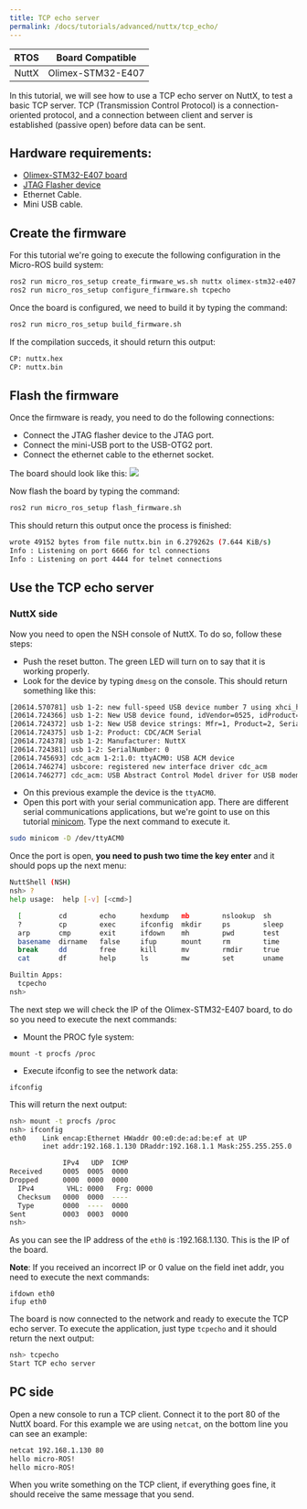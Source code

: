 ```yaml
---
title: TCP echo server
permalink: /docs/tutorials/advanced/nuttx/tcp_echo/
---
```


|  RTOS |  Board Compatible |
|:-----:|:-----------------:|
| NuttX | Olimex-STM32-E407 |

In this tutorial, we will see how to use a TCP echo server on NuttX, to test a basic TCP server. TCP (Transmission Control Protocol) is a connection-oriented protocol, and a connection between client and server is established (passive open) before data can be sent.

## Hardware requirements:
- [Olimex-STM32-E407 board](https://www.olimex.com/Products/ARM/ST/STM32-E407/open-source-hardware)
- [JTAG Flasher device](https://www.olimex.com/Products/ARM/JTAG/ARM-USB-TINY/)
- Ethernet Cable.
- Mini USB cable.


## Create the firmware

For this tutorial we're going to execute the following configuration in the Micro-ROS build system:
```bash
ros2 run micro_ros_setup create_firmware_ws.sh nuttx olimex-stm32-e407
ros2 run micro_ros_setup configure_firmware.sh tcpecho
```

Once the board is configured, we need to build it by typing the command:
```bash
ros2 run micro_ros_setup build_firmware.sh
```

If the compilation succeds, it should return this output:
```bash
CP: nuttx.hex
CP: nuttx.bin
```

## Flash the firmware
Once the firmware is ready, you need to do the following connections:
- Connect the JTAG flasher device to the JTAG port.
- Connect the mini-USB port to the USB-OTG2 port.
- Connect the ethernet cable to the ethernet socket.

The board should look like this:
![](images/olimex_ethernet.jpg)

Now flash the board by typing the command:
```bash
ros2 run micro_ros_setup flash_firmware.sh
```

This should return this output once the process is finished:
```bash
wrote 49152 bytes from file nuttx.bin in 6.279262s (7.644 KiB/s)
Info : Listening on port 6666 for tcl connections
Info : Listening on port 4444 for telnet connections
```
## Use the TCP echo server

### NuttX side

Now you need to open the NSH console of NuttX. To do so, follow these steps:

- Push the reset button. The green LED will turn on to say that it is working properly.
- Look for the device by typing ``dmesg`` on the console. This should return something like this:
```bash
[20614.570781] usb 1-2: new full-speed USB device number 7 using xhci_hcd
[20614.724366] usb 1-2: New USB device found, idVendor=0525, idProduct=a4a7, bcdDevice= 1.01
[20614.724372] usb 1-2: New USB device strings: Mfr=1, Product=2, SerialNumber=3
[20614.724375] usb 1-2: Product: CDC/ACM Serial
[20614.724378] usb 1-2: Manufacturer: NuttX
[20614.724381] usb 1-2: SerialNumber: 0
[20614.745693] cdc_acm 1-2:1.0: ttyACM0: USB ACM device
[20614.746274] usbcore: registered new interface driver cdc_acm
[20614.746277] cdc_acm: USB Abstract Control Model driver for USB modems and ISDN adapters
```
- On this previous example the device is the ``ttyACM0``.
- Open this port with your serial communication app. There are different serial communications applications, but we're goint to use on this tutorial [minicom](https://linux.die.net/man/1/minicom). Type the next command to execute it.
```bash
sudo minicom -D /dev/ttyACM0
```

Once the port is open, **you need to push two time the key enter** and it should pops up the next menu:

```bash
NuttShell (NSH)
nsh> ?
help usage:  help [-v] [<cmd>]

  [         cd        echo      hexdump   mb        nslookup  sh        umount    
  ?         cp        exec      ifconfig  mkdir     ps        sleep     unset     
  arp       cmp       exit      ifdown    mh        pwd       test      usleep    
  basename  dirname   false     ifup      mount     rm        time      xd        
  break     dd        free      kill      mv        rmdir     true      
  cat       df        help      ls        mw        set       uname     

Builtin Apps:
  tcpecho  
nsh> 
```
The next step we will check the IP of the Olimex-STM32-E407 board, to do so you need to execute the next commands:
- Mount the PROC fyle system: 
```
mount -t procfs /proc
```
- Execute ifconfig to see the network data:
```
ifconfig
```

This will return the next output:

```bash
nsh> mount -t procfs /proc
nsh> ifconfig
eth0    Link encap:Ethernet HWaddr 00:e0:de:ad:be:ef at UP
        inet addr:192.168.1.130 DRaddr:192.168.1.1 Mask:255.255.255.0

             IPv4   UDP  ICMP
Received     0005  0005  0000
Dropped      0000  0000  0000
  IPv4        VHL: 0000   Frg: 0000
  Checksum   0000  0000  ----
  Type       0000  ----  0000
Sent         0003  0003  0000
nsh> 

```
As you can see the IP address of the ``eth0`` is :192.168.1.130. This is the IP of the board.

**Note**: If you received an incorrect IP or 0 value on the field inet addr, you need to execute the next commands:
```
ifdown eth0
ifup eth0
```

The board is now connected to the network and ready to execute the TCP echo server. To execute the application, just type ``tcpecho`` and it should return the next output:

```bash
nsh> tcpecho
Start TCP echo server
```
## PC side

Open a new console to run a TCP client. Connect it to the port 80 of the NuttX board. For this example we are using ``netcat``, on the bottom line you can see an example:

```bash
netcat 192.168.1.130 80
hello micro-ROS!
hello micro-ROS!
```
When you write something on the TCP client, if everything goes fine, it should receive the same message that you send.
